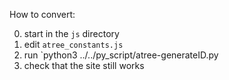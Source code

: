 How to convert:

0. start in the `js` directory
1. edit `atree_constants.js`
2. run `python3 ../../py_script/atree-generateID.py
3. check that the site still works
